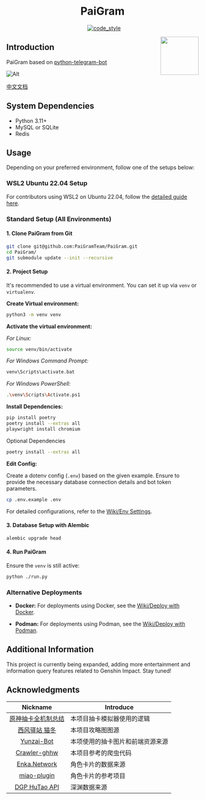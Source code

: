 <h1 align="center">PaiGram</h1>

<div align="center"><img src="https://img.shields.io/badge/python-3.11%2B-blue" alt="">
<img src="https://img.shields.io/badge/works%20on-my%20machine-brightgreen" alt="">
<img src="https://img.shields.io/badge/status-%E5%92%95%E5%92%95%E5%92%95-blue" alt="">
<a href="https://black.readthedocs.io/en/stable/index.html"><img src="https://img.shields.io/badge/code%20style-black-000000.svg" alt="code_style" /></a>
<a href="https://www.codacy.com/gh/PaiGramTeam/PaiGram/dashboard?utm_source=github.com&amp;utm_medium=referral&amp;utm_content=PaiGramTeam/PaiGram&amp;utm_campaign=Badge_Grade"><img src="https://app.codacy.com/project/badge/Grade/ac5844e2b0d14a3e8aa16b9b1b099ce0" alt=""/></a>
</div>

<p>
<img src="https://user-images.githubusercontent.com/70872201/190447002-119a8819-b111-4a96-a0b3-701c5e256137.png" align="right" width="100px" alt="">
<h2 align="left">Introduction</h2>

PaiGram based on [python-telegram-bot](https://github.com/python-telegram-bot/python-telegram-bot)

![Alt](https://repobeats.axiom.co/api/embed/f73c1121006cb86196f83da2170242b7a97f8be0.svg "Repobeats analytics image")

[中文文档](/docs/README_ZH.md)

## System Dependencies

- Python 3.11+
- MySQL or SQLite
- Redis

## Usage

Depending on your preferred environment, follow one of the setups below:

### WSL2 Ubuntu 22.04 Setup

For contributors using WSL2 on Ubuntu 22.04, follow the [detailed guide here](/docs/wsl/EN.md).

### Standard Setup (All Environments)

#### 1. Clone PaiGram from Git

```bash
git clone git@github.com:PaiGramTeam/PaiGram.git
cd PaiGram/
git submodule update --init --recursive
```

#### 2. Project Setup

It's recommended to use a virtual environment. You can set it up via `venv` or `virtualenv`.

**Create Virtual environment:**

```bash
python3 -m venv venv
```

**Activate the virtual environment:**

*For Linux:*

```bash
source venv/bin/activate
```

*For Windows Command Prompt:*

```bash
venv\Scripts\activate.bat
```

*For Windows PowerShell:*

```bash
.\venv\Scripts\Activate.ps1
```

**Install Dependencies:**

```bash
pip install poetry
poetry install --extras all
playwright install chromium
```

Optional Dependencies

```bash
poetry install --extras all
```

**Edit Config:**

Create a dotenv config (`.env`) based on the given example. Ensure to provide the necessary database connection
details and bot token parameters.

```bash
cp .env.example .env
```

For detailed configurations, refer to the [Wiki/Env Settings](https://github.com/PaiGramTeam/PaiGram/wiki/Env-Settings).

#### 3. Database Setup with Alembic

```bash
alembic upgrade head
```

#### 4. Run PaiGram

Ensure the `venv` is still active:

```bash
python ./run.py
```

### Alternative Deployments

- **Docker:** For deployments using Docker, see
  the [Wiki/Deploy with Docker](https://github.com/PaiGramTeam/PaiGram/wiki/Deploy-with-Docker).

- **Podman:** For deployments using Podman, see
  the [Wiki/Deploy with Podman](https://github.com/PaiGramTeam/PaiGram/wiki/Deploy-with-Podman).

## Additional Information

This project is currently being expanded,
adding more entertainment and information query features related to Genshin Impact.
Stay tuned!

## Acknowledgments

|                                Nickname                                 | Introduce        |
|:-----------------------------------------------------------------------:|------------------|
|          [原神抽卡全机制总结](https://www.bilibili.com/read/cv10468091)          | 本项目抽卡模拟器使用的逻辑    |
| [西风驿站 猫冬](https://bbs.mihoyo.com/ys/accountCenter/postList?id=74019947) | 本项目攻略图图源         |
|           [Yunzai-Bot](https://github.com/Le-niao/Yunzai-Bot)           | 本项使用的抽卡图片和前端资源来源 |
|       [Crawler-ghhw](https://github.com/DGP-Studio/Crawler-ghhw)        | 本项目参考的爬虫代码       |
|                  [Enka.Network](https://enka.network)                   | 角色卡片的数据来源        |
|      [miao-plugin](https://github.com/yoimiya-kokomi/miao-plugin)       | 角色卡片的参考项目        |
|                   [DGP HuTao API](https://hut.ao/en/)                   | 深渊数据来源           |

